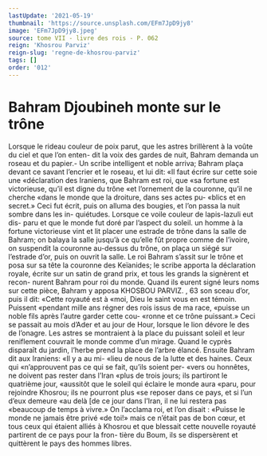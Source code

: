 ```yaml
---
lastUpdate: '2021-05-19'
thumbnail: 'https://source.unsplash.com/EFm7JpD9jy8'
image: 'EFm7JpD9jy8.jpeg'
source: tome VII - livre des rois - P. 062
reign: 'Khosrou Parviz'
reign-slug: 'regne-de-khosrou-parviz'
tags: []
order: '012'
---
```


# Bahram Djoubineh monte sur le trône

Lorsque le rideau couleur de poix parut, que les
astres brillèrent à la voûte du ciel et que l’on enten-
dit la voix des gardes de nuit, Bahram demanda un
roseau et du papier.- Un scribe intelligent et noble arriva; Bahram plaça devant ce savant l’encrier et le
roseau, et lui dit: «Il faut écrire sur cette soie une «déclaration des Iraniens, que Bahram est roi, que «sa fortune est victorieuse, qu’il est digne du trône
«et l’ornement de la couronne, qu’il ne cherche
«dans le monde que la droiture, dans ses actes pu- «blics et en secret.» Ceci fut écrit, puis on alluma
des bougies, et l’on passa la nuit sombre dans les in- quiétudes.
Lorsque ce voile couleur de lapis-lazuli eut dis-
paru et que le monde fut doré par l’aspect du soleil.
un homme à la fortune victorieuse vint et lit placer
une estrade de trône dans la salle de Bahram; on balaya la salle jusqu’à ce qu’elle fût propre comme
de l’ivoire, on suspendit la couronne au-dessus du trône, on plaça un siégé sur l’estrade d’or, puis on
ouvrit la salle. Le roi Bahram s’assit sur le trône et posa sur sa tête la couronne des Keïanides; le scribe apporta la déclaration royale, écrite sur un satin de grand prix, et tous les grands la signèrent et recon- nurent Bahram pour roi du monde. Quand ils eurent signé leurs noms sur cette pièce, Bahram y apposa
KHOSBOU PARVIZ. , 63 son sceau d’or, puis il dit: «Cette royauté est à
«moi, Dieu le saint vous en est témoin. Puissent «pendant mille ans régner des rois issus de ma race, «puisse un noble fils après l’autre garder cette cou- «ronne et ce trône puissant.»
Ceci se passait au mois d’Ader et au jour de Hour,
lorsque le lion dévore le des de l’onagre. Les astres
se montraient à la place du puissant soleil et leur
reniflement couvrait le monde comme d’un mirage.
Quand le cyprès disparaît du jardin, l’herbe prend la place de l’arbre élancé.
Ensuite Bahram dit aux Iraniens: «Il y a au mi- «lieu de nous de la lutte et des haines. Ceux qui «n’approuvent pas ce qui se fait, qu’ils soient per-
«vers ou honnêtes, ne doivent pas rester dans l’Iran «plus de trois jours; ils partiront le quatrième jour, «aussitôt que le soleil qui éclaire le monde aura «paru, pour rejoindre Khosrou; ils ne pourront plus «se reposer dans ce pays, et si l’un d’eux demeure
«au delà [de ce jour dans l’Iran, il ne lui restera pas «beaucoup de temps à vivre.» On l’acclama roi, et
l’on disait : «Puisse le monde ne jamais être privé
«de toi!» mais ce n’était pas de bon cœur, et tous
ceux qui étaient alliés à Khosrou et que blessait cette nouvelle royauté partirent de ce pays pour la fron- tière du Boum, ils se dispersèrent et quittèrent le pays des hommes libres.
